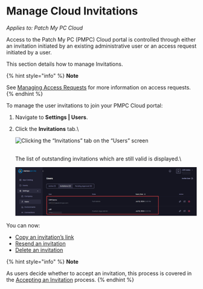 # Manage Cloud Invitations

_Applies to: Patch My PC Cloud_

Access to the Patch My PC (PMPC) Cloud portal is controlled through either an invitation initiated by an existing administrative user or an access request initiated by a user.

This section details how to manage Invitations.

{% hint style="info" %}
**Note**

See [Managing Access Requests](../manage-cloud-access-requests/) for more information on access requests.
{% endhint %}

To manage the user invitations to join your PMPC Cloud portal:

1. Navigate to **Settings | Users**.
2.  Click the **Invitations** tab.\


    ![Clicking the “Invitations” tab on the “Users” screen](/_images/image%20%281390%29.png "Clicking the \"Invitations\" tab on the \"Users\" screen")

    \
    The list of outstanding invitations which are still valid is displayed.\


    ![List of outstanding, valid invitations](/_images/image%20%281391%29.png "List of outstanding, valid invitations")

You can now:

* [Copy an invitation’s link](copy-a-cloud-invitations-link.md)
* [Resend an invitation](resend-a-cloud-invitation.md)
* [Delete an invitation](delete-a-cloud-invitation.md)

{% hint style="info" %}
**Note**

As users decide whether to accept an invitation, this process is covered in the [Accepting an Invitation](accept-a-cloud-invitation.md) process.
{% endhint %}
